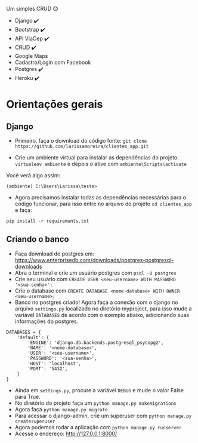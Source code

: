 Um simples CRUD :blush:

* Django :heavy_check_mark:
* Bootstrap :heavy_check_mark:
* API ViaCep :heavy_check_mark:
* CRUD :heavy_check_mark:
* Google Maps
* Cadastro/Login com Facebook
* Postgres :heavy_check_mark:
* Heroku :heavy_check_mark:

# Orientações gerais

## Django

* Primeiro, faça o download do código fonte: `git clone https://github.com/larissamoreira/clientes_app.git`

* Crie um ambiente virtual para instalar as dependências do projeto: `virtualenv ambiente` e depois o ative com `ambiente\Scripts\activate`

Você verá algo assim:
```
(ambiente) C:\Users\Larissa\teste>
```
* Agora precisamos instalar todas as dependências necessárias para o código funcionar, para isso entre no arquivo do projeto `cd clientes_app` e faça:
```
pip install -r requirements.txt
```

## Criando o banco

* Faça download do postgres em: https://www.enterprisedb.com/downloads/postgres-postgresql-downloads
* Abra o terminal e crie um usuário postgres com `psql -U postgres`
* Crie seu usuário com `CREATE USER <seu-username> WITH PASSWORD '<sua-senha>';`
* Crie o database com `CREATE DATABASE <nome-database> WITH OWNER <seu-username>;`
* Banco no postgres criado! Agora faça a conexão com o django no arquivo `settings.py` localizado no diretório myproject, para isso mude a variável `DATABASES` de acordo com o exemplo abaixo, adicionando suas informações do postgres.

```
DATABASES = {
    'default': {
        'ENGINE': 'django.db.backends.postgresql_psycopg2',
        'NAME': '<nome-database>',
        'USER': '<seu-username>',
        'PASSWORD': '<sua-senha>',
        'HOST': 'localhost',
        'PORT': '5432',
    }
}
```
* Ainda em `settings.py`, procure a variável `DEBUG` e mude o valor False para True.
* No diretório do projeto faça um `python manage.py makemigrations`
* Agora faça `python manage.py migrate`
* Para acessar o django-admin, crie um superuser com `python manage.py createsuperuser`
* Agora podemos rodar a aplicação com `python manage.py runserver`
* Acesse o endereço: http://127.0.0.1:8000/



